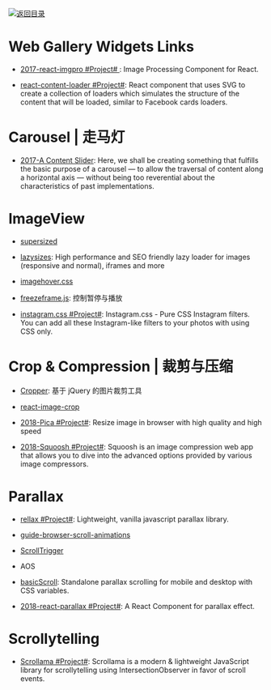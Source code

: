 [![返回目录](https://user-images.githubusercontent.com/5803001/38079637-ff0abcf0-3371-11e8-9b76-ad651620afc7.jpg)](https://github.com/wxyyxc1992/Awesome-Links)

# Web Gallery Widgets Links

- [2017-react-imgpro #Project# ](https://github.com/nitin42/react-imgpro): Image Processing Component for React.

* [react-content-loader #Project#](https://github.com/danilowoz/react-content-loader): React component that uses SVG to create a collection of loaders which simulates the structure of the content that will be loaded, similar to Facebook cards loaders.

# Carousel | 走马灯

- [2017-A Content Slider](https://inclusive-components.design/a-content-slider/): Here, we shall be creating something that fulfills the basic purpose of a carousel — to allow the traversal of content along a horizontal axis — without being too reverential about the characteristics of past implementations.

# ImageView

- [supersized](https://github.com/buildinternet/supersized)

- [lazysizes](https://github.com/aFarkas/lazysizes): High performance and SEO friendly lazy loader for images (responsive and normal), iframes and more

- [imagehover.css](https://github.com/ciar4n/imagehover.css)

- [freezeframe.js](https://github.com/ctrl-freaks/freezeframe.js): 控制暂停与播放

* [instagram.css #Project#](https://github.com/picturepan2/instagram.css): Instagram.css - Pure CSS Instagram filters. You can add all these Instagram-like filters to your photos with using CSS only.

# Crop & Compression | 裁剪与压缩

- [Cropper](http://fengyuanchen.github.io/cropper/): 基于 jQuery 的图片裁剪工具

- [react-image-crop](https://github.com/DominicTobias/react-image-crop)

- [2018-Pica #Project#](http://nodeca.github.io/pica/demo/): Resize image in browser with high quality and high speed

- [2018-Squoosh #Project#](https://github.com/GoogleChromeLabs/squoosh): Squoosh is an image compression web app that allows you to dive into the advanced options provided by various image compressors.

# Parallax

- [rellax #Project#](https://github.com/dixonandmoe/rellax): Lightweight, vanilla javascript parallax library.

- [guide-browser-scroll-animations](http://developer.telerik.com/featured/guide-browser-scroll-animations/?ref=mybridge.co)

- [ScrollTrigger](https://github.com/terwanerik/ScrollTrigger)

- AOS

- [basicScroll](https://github.com/electerious/basicScroll): Standalone parallax scrolling for mobile and desktop with CSS variables.

- [2018-react-parallax #Project#](https://github.com/RRutsche/react-parallax#readme): A React Component for parallax effect.

# Scrollytelling

- [Scrollama #Project#](https://github.com/russellgoldenberg/scrollama): Scrollama is a modern & lightweight JavaScript library for scrollytelling using IntersectionObserver in favor of scroll events.
